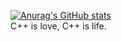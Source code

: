 [![Anurag's GitHub stats](https://github-readme-stats.vercel.app/api?username=davidlao27&theme=dark)](https://github.com/anuraghazra/github-readme-stats)
<br>
C++ is love, C++ is life.
